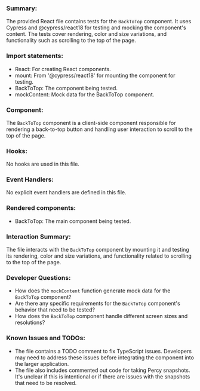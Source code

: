 ### Summary:
The provided React file contains tests for the `BackToTop` component. It uses Cypress and @cypress/react18 for testing and mocking the component's content. The tests cover rendering, color and size variations, and functionality such as scrolling to the top of the page.

### Import statements:
- React: For creating React components.
- mount: From '@cypress/react18' for mounting the component for testing.
- BackToTop: The component being tested.
- mockContent: Mock data for the BackToTop component.

### Component:
The `BackToTop` component is a client-side component responsible for rendering a back-to-top button and handling user interaction to scroll to the top of the page.

### Hooks:
No hooks are used in this file.

### Event Handlers:
No explicit event handlers are defined in this file.

### Rendered components:
- BackToTop: The main component being tested.

### Interaction Summary:
The file interacts with the `BackToTop` component by mounting it and testing its rendering, color and size variations, and functionality related to scrolling to the top of the page.

### Developer Questions:
- How does the `mockContent` function generate mock data for the `BackToTop` component?
- Are there any specific requirements for the `BackToTop` component's behavior that need to be tested?
- How does the `BackToTop` component handle different screen sizes and resolutions?

### Known Issues and TODOs:
- The file contains a TODO comment to fix TypeScript issues. Developers may need to address these issues before integrating the component into the larger application.
- The file also includes commented out code for taking Percy snapshots. It's unclear if this is intentional or if there are issues with the snapshots that need to be resolved.